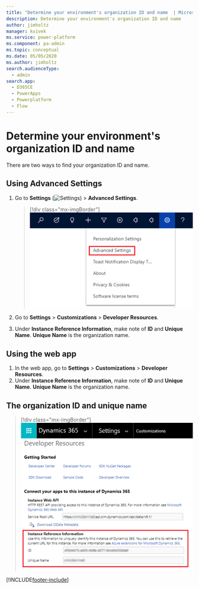 ```yaml
---
title: "Determine your environment's organization ID and name  | MicrosoftDocs"
description: Determine your environment's organization ID and name
author: jimholtz
manager: kvivek
ms.service: power-platform
ms.component: pa-admin
ms.topic: conceptual
ms.date: 05/05/2020
ms.author: jimholtz
search.audienceType: 
  - admin
search.app:
  - D365CE
  - PowerApps
  - Powerplatform
  - Flow
---
```

# Determine your environment's organization ID and name

There are two ways to find your organization ID and name. 

## Using Advanced Settings

1. Go to **Settings** (![Settings](media/settings-gear-icon.png "Settings")) > **Advanced Settings**.

   > [!div class="mx-imgBorder"] 
   > ![Select Advanced Settings](media/advanced-settings.png "Select Advanced Settings")

2. Go to **Settings** > **Customizations** > **Developer Resources**.
3. Under **Instance Reference Information**, make note of **ID** and **Unique Name**. **Unique Name** is the organization name.

## Using the web app

1. In the web app, go to **Settings** > **Customizations** > **Developer Resources**.
2. Under **Instance Reference Information**, make note of **ID** and **Unique Name**. **Unique Name** is the organization name.

## The organization ID and unique name

> [!div class="mx-imgBorder"] 
> ![Determine org ID and name](media/org-id-name.png "Determine org ID and name")


[!INCLUDE[footer-include](../includes/footer-banner.md)]